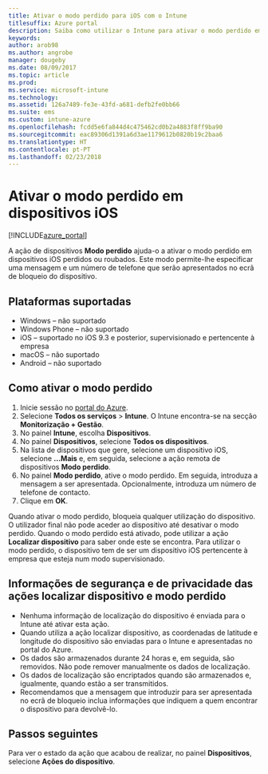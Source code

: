 ```yaml
---
title: Ativar o modo perdido para iOS com o Intune
titlesuffix: Azure portal
description: Saiba como utilizar o Intune para ativar o modo perdido em dispositivos iOS perdidos ou roubados.
keywords: 
author: arob98
ms.author: angrobe
manager: dougeby
ms.date: 08/09/2017
ms.topic: article
ms.prod: 
ms.service: microsoft-intune
ms.technology: 
ms.assetid: 126a7489-fe3e-43fd-a681-defb2fe0bb66
ms.suite: ems
ms.custom: intune-azure
ms.openlocfilehash: fcdd5e6fa844d4c475462cd0b2a4883f8ff9ba90
ms.sourcegitcommit: eac89306d1391a6d3ae1179612b0820b19c2baa6
ms.translationtype: HT
ms.contentlocale: pt-PT
ms.lasthandoff: 02/23/2018
---
```

# <a name="activate-lost-mode-on-ios-devices"></a>Ativar o modo perdido em dispositivos iOS


[!INCLUDE[azure_portal](./includes/azure_portal.md)]

A ação de dispositivos **Modo perdido** ajuda-o a ativar o modo perdido em dispositivos iOS perdidos ou roubados. Este modo permite-lhe especificar uma mensagem e um número de telefone que serão apresentados no ecrã de bloqueio do dispositivo.

## <a name="supported-platforms"></a>Plataformas suportadas

- Windows – não suportado
- Windows Phone – não suportado
- iOS – suportado no iOS 9.3 e posterior, supervisionado e pertencente à empresa
- macOS – não suportado
- Android – não suportado

## <a name="how-to-activate-lost-mode"></a>Como ativar o modo perdido

1. Inicie sessão no [portal do Azure](https://portal.azure.com).
2. Selecione **Todos os serviços** > **Intune**. O Intune encontra-se na secção **Monitorização + Gestão**.
3. No painel **Intune**, escolha **Dispositivos**.
4. No painel **Dispositivos**, selecione **Todos os dispositivos**.
5. Na lista de dispositivos que gere, selecione um dispositivo iOS, selecione **...Mais** e, em seguida, selecione a ação remota de dispositivos **Modo perdido**.
6. No painel **Modo perdido**, ative o modo perdido. Em seguida, introduza a mensagem a ser apresentada. Opcionalmente, introduza um número de telefone de contacto.
7. Clique em **OK**.

Quando ativar o modo perdido, bloqueia qualquer utilização do dispositivo. O utilizador final não pode aceder ao dispositivo até desativar o modo perdido. Quando o modo perdido está ativado, pode utilizar a ação **Localizar dispositivo** para saber onde este se encontra.
Para utilizar o modo perdido, o dispositivo tem de ser um dispositivo iOS pertencente à empresa que esteja num modo supervisionado.

## <a name="security-and-privacy-information-for-the-lost-mode-and-locate-device-actions"></a>Informações de segurança e de privacidade das ações localizar dispositivo e modo perdido
- Nenhuma informação de localização do dispositivo é enviada para o Intune até ativar esta ação.
- Quando utiliza a ação localizar dispositivo, as coordenadas de latitude e longitude do dispositivo são enviadas para o Intune e apresentadas no portal do Azure.
- Os dados são armazenados durante 24 horas e, em seguida, são removidos. Não pode remover manualmente os dados de localização.
- Os dados de localização são encriptados quando são armazenados e, igualmente, quando estão a ser transmitidos.
- Recomendamos que a mensagem que introduzir para ser apresentada no ecrã de bloqueio inclua informações que indiquem a quem encontrar o dispositivo para devolvê-lo.

## <a name="next-steps"></a>Passos seguintes

Para ver o estado da ação que acabou de realizar, no painel **Dispositivos**, selecione **Ações do dispositivo**.

